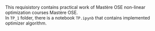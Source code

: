 This requisistory contains practical work of Mastère OSE non-linear optimization courses Mastère OSE.<br>
In `TP_1` folder, there is a notebook `TP.ipynb` that contains implemented optimizer algorithm.



